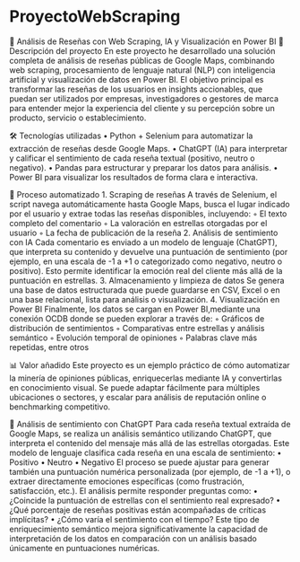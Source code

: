 # ProyectoWebScraping
🧠 Análisis de Reseñas con Web Scraping, IA y Visualización en Power BI
🔎 Descripción del proyecto
En este proyecto he desarrollado una solución completa de análisis de reseñas públicas de Google Maps, combinando web scraping, procesamiento de lenguaje natural (NLP) con inteligencia artificial 
y visualización de datos en Power BI.
El objetivo principal es transformar las reseñas de los usuarios en insights accionables, que puedan ser utilizados por empresas, investigadores o gestores de marca para entender mejor la experiencia del cliente
y su percepción sobre un producto, servicio o establecimiento.

🛠️ Tecnologías utilizadas
    • Python + Selenium para automatizar la extracción de reseñas desde Google Maps.
    • ChatGPT (IA) para interpretar y calificar el sentimiento de cada reseña textual (positivo, neutro o negativo).
    • Pandas para estructurar y preparar los datos para análisis.
    • Power BI para visualizar los resultados de forma clara e interactiva.

🔁 Proceso automatizado
    1. Scraping de reseñas
A través de Selenium, el script navega automáticamente hasta Google Maps, busca el lugar indicado por el usuario y extrae todas las reseñas disponibles, incluyendo:
        ◦ El texto completo del comentario
        ◦ La valoración en estrellas otorgadas por el usuario
        ◦ La fecha de publicación de la reseña
    2. Análisis de sentimiento con IA
Cada comentario es enviado a un modelo de lenguaje (ChatGPT), que interpreta su contenido y devuelve una puntuación de sentimiento (por ejemplo, en una escala de -1 a +1 o categorizado como negativo, 
neutro o positivo). Esto permite identificar la emoción real del cliente más allá de la puntuación en estrellas.
    3. Almacenamiento y limpieza de datos
Se genera una base de datos estructurada que puede guardarse en CSV, Excel o en una base relacional, lista para análisis o visualización.
    4. Visualización en Power BI
Finalmente, los datos se cargan en Power BI,mediante una conexión OCDB donde se pueden explorar a través de:
        ◦ Gráficos de distribución de sentimientos
        ◦ Comparativas entre estrellas y análisis semántico
        ◦ Evolución temporal de opiniones
        ◦ Palabras clave más repetidas, entre otros

📊 Valor añadido
Este proyecto es un ejemplo práctico de cómo automatizar la minería de opiniones públicas, enriquecerlas mediante IA y convertirlas en conocimiento visual.
Se puede adaptar fácilmente para múltiples ubicaciones o sectores, y escalar para análisis de reputación online o benchmarking competitivo.



🤖 Análisis de sentimiento con ChatGPT
Para cada reseña textual extraída de Google Maps, se realiza un análisis semántico utilizando ChatGPT, que interpreta el contenido del mensaje más allá de las estrellas otorgadas.
Este modelo de lenguaje clasifica cada reseña en una escala de sentimiento:
    • Positivo
    • Neutro
    • Negativo
El proceso se puede ajustar para generar también una puntuación numérica personalizada (por ejemplo, de -1 a +1), o extraer directamente emociones específicas (como frustración, satisfacción, etc.).
El análisis permite responder preguntas como:
    • ¿Coincide la puntuación de estrellas con el sentimiento real expresado?
    • ¿Qué porcentaje de reseñas positivas están acompañadas de críticas implícitas?
    • ¿Cómo varía el sentimiento con el tiempo?
Este tipo de enriquecimiento semántico mejora significativamente la capacidad de interpretación de los datos en comparación con un análisis basado únicamente en puntuaciones numéricas.
